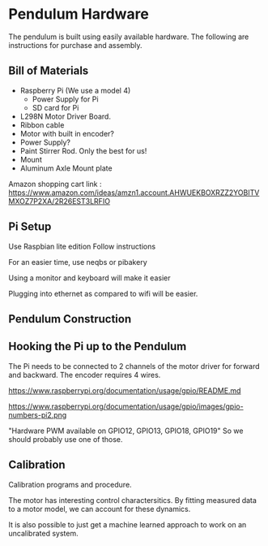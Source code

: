 # Pendulum Hardware

The pendulum is built using easily available hardware. The following are instructions for purchase and assembly.

## Bill of Materials

- Raspberry Pi (We use a model 4)
  + Power Supply for Pi
  + SD card for Pi
- L298N Motor Driver Board.
- Ribbon cable
- Motor with built in encoder?
- Power Supply?
- Paint Stirrer Rod. Only the best for us!
- Mount
- Aluminum Axle Mount plate 


Amazon shopping cart link : https://www.amazon.com/ideas/amzn1.account.AHWUEKBOXRZZ2YOBITVMXOZ7P2XA/2R26EST3LRFIO

## Pi Setup
Use Raspbian lite edition
Follow instructions

For an easier time, use neqbs or pibakery

Using a monitor and keyboard will make it easier

Plugging into ethernet as compared to wifi will be easier.

## Pendulum Construction


## Hooking the Pi up to the Pendulum

The Pi needs to be connected to 2 channels of the motor driver for forward and backward.
The encoder requires 4 wires.



https://www.raspberrypi.org/documentation/usage/gpio/README.md

https://www.raspberrypi.org/documentation/usage/gpio/images/gpio-numbers-pi2.png

"Hardware PWM available on GPIO12, GPIO13, GPIO18, GPIO19"
So we should probably use one of those.


## Calibration

Calibration programs and procedure.

The motor has interesting control charactersitics. By fitting measured data to a motor model, we can account for these dynamics. 

It is also possible to just get a machine learned approach to work on an uncalibrated system.






